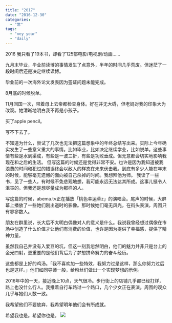 ```yaml
---
title: "2017"
date: "2016-12-30"
categories: 
  - "常"
tags: 
  - "ney year"
  - "daily"
---
```


2016 我只看了19本书，却看了125部电影/电视剧/动画……

九月末毕业，毕业前读博的事情发生了点意外，半年的时间几乎荒废。但迷茫了一段时间后还是决定继续读博。

毕业前的一次海外论文发表因为签证问题未能完成。

8月底的时候脱单。

11月回国一次，带着母上去帝都检查身体。好在并无大碍，但老妈对我的印象大为改观。她清晰地明白我不再是小孩子。

买了apple pencil。

写不下去了。

不知道为什么，尝试了几次也无法把这篇想象中的年终总结写出来。实际上今年确实发生了一些意义重大的事情。比如毕业，比如决定继续学业，比如脱单。这些事情有些是水到渠成，有些是一波三折，有些是功败垂成。但无意都会切实地影响我现在和之后的生活。 但写这篇的时候还是觉得非常不安。也许是因为我知道被我浪费的时间和犯过的错误终会以敌人的样态在未来伏击我。到底有多少人能在年末的时候，能够毫无遗憾的面向被自己杀掉的时间。我想拜他为师。 我读了一些书，见了一些人，有时候不免悲观地想，我可能永远无法达其所成。这事儿挺令人沮丧的。但我还是想尽量成为那样的人。

写这篇的时候，abema.tv正在播放「桃色幸运草z」的演唱会。尾声的时候，大屏幕上播放了一些她们刚出道时的影像。那时候她们毫无风光，在街头表演，周围只有寥寥数人。

朋友在群里说，长大后不太明白偶像对人的意义是什么。我说我曾经想过偶像在市场中创造了什么价值才让他们有消费的价值，也许是因为提供了幸福感，提供了精神力量。

虽然我自己并没有入爱豆的坑，但这一刻我忽然明白，他们的魅力并非只是台上的金光四射，更重要的是他们背后为了梦想拼命努力的奋斗经历。

这些都是上好的鸡汤。「我不喜欢加一些特效，我努力过是这样，那么你努力过后也是这样。」他们如同导师一般，给粉丝们做出一个实现梦想的示例。

2016年中的一天，接近晚上10点，天气很冷。步行街上的店铺几乎都已经打烊，路上也没什么行人。我推着自行车路过一个路口，几个少女正在表演。周围的观众几乎与她们人数一致。

我希望他们不要放弃，我希望明年他们会有所成就。

希望我也是。希望你也是。 ![](http://ww3.sinaimg.cn/large/006y8lVagw1fb96w97qotj30rl0fhdiv.jpg)
